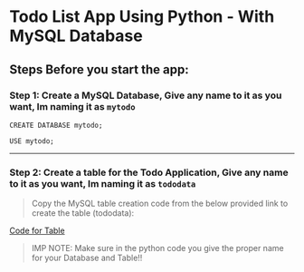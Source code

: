 # Todo List App Using Python - With MySQL Database


## Steps Before you start the app:


### Step 1: Create a MySQL Database, Give any name to it as you want, Im naming it as `mytodo`


```
CREATE DATABASE mytodo;
```

```
USE mytodo;
```

<hr>

### Step 2: Create a table for the Todo Application, Give any name to it as you want, Im naming it as `tododata`


> Copy the MySQL table creation code from the below provided link to create the table (tododata):

[Code for Table](https://drive.google.com/file/d/1Q90A6AlFN93aFW2DH9L2kVpWKopFva2H/view?usp=sharing "GoogleDriveLink")


> IMP NOTE: Make sure in the python code you give the proper name for your Database and Table!!